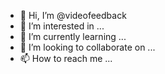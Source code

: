 - 👋 Hi, I’m @videofeedback
- 👀 I’m interested in ...
- 🌱 I’m currently learning ...
- 💞️ I’m looking to collaborate on ...
- 📫 How to reach me ...

<!---
videofeedback/videofeedback is a ✨ special ✨ repository because its `README.md` (this file) appears on your GitHub profile.
You can click the Preview link to take a look at your changes.
--->
